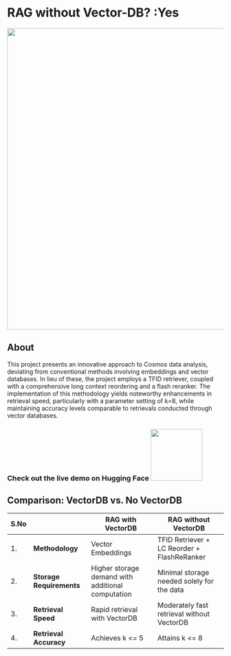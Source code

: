 # RAG without Vector-DB? :Yes

<img src="https://github.com/harshitv804/RAG-without-Vector-DB/assets/100853494/cebecf35-bdd6-459c-8a1e-bad7c9a8037b" width="700"/>

## About

This project presents an innovative approach to Cosmos data analysis, deviating from conventional methods involving embeddings and vector databases. In lieu of these, the project employs a TFID retriever, coupled with a comprehensive long context reordering and a flash reranker. The implementation of this methodology yields noteworthy enhancements in retrieval speed, particularly with a parameter setting of k=8, while maintaining accuracy levels comparable to retrievals conducted through vector databases.

### Check out the live demo on Hugging Face <a href="https://huggingface.co/spaces/harshitv804/LawGPT"><img src="https://static.vecteezy.com/system/resources/previews/009/384/880/non_2x/click-here-button-clipart-design-illustration-free-png.png" width="120" height="auto"></a>

## Comparison: VectorDB vs. No VectorDB

| S.No |               | RAG with VectorDB                          | RAG without VectorDB                          |
|------|---------------|-------------------------------------------|----------------------------------------------|
| 1.   | **Methodology**| Vector Embeddings                         | TFID Retriever + LC Reorder + FlashReRanker  |
| 2.   | **Storage Requirements** | Higher storage demand with additional computation  | Minimal storage needed solely for the data  |
| 3.   | **Retrieval Speed**     | Rapid retrieval with VectorDB            | Moderately fast retrieval without VectorDB  |
| 4.   | **Retrieval Accuracy**  | Achieves k <= 5                           | Attains k <= 8                               |
